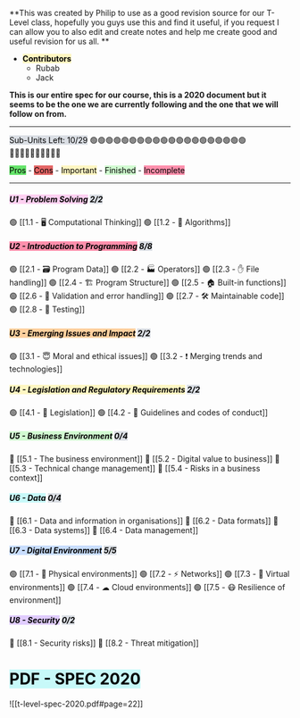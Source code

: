 **This was created by Philip to use as a good revision source for our T-Level class, hopefully you guys use this and find it useful, if you request I can allow you to also edit and create notes and help me create good and useful revision for us all. **

- **<mark style="background: #FFF3A3A6;">Contributors</mark>** 
	- Rubab
	- Jack


**This is our entire spec for our course, this is a 2020 document but it seems to be the one we are currently following and the one that we will follow on from.** 

-------------------------------------------------------------------------------

<mark style="background: #CACFD9A6;">Sub-Units Left: 10/29</mark>
🟢🟢🟢🟢🟢🟢🟢🟢🟢🟢🟢🟢🟢🟢🟢🟢🟢🟢🟢🟢🔴🔴🔴🔴🔴🔴🔴🔴🔴🔴

<mark style="background: #14D71DA6;">Pros</mark> - <mark style="background: #D71414A6;">Cons</mark> - <mark style="background: #FFF3A3A6;">Important</mark> - <mark style="background: #BBFABBA6;">Finished</mark> - <mark style="background: #FF5582A6;">Incomplete</mark> 

-------------------------------------------------------------------------------

##### <mark style="background: #FFB8EBA6;">U1 - Problem Solving</mark> <mark style="background: #CACFD9A6;">2/2</mark>
🟢 [[1.1 - 🖥 Computational Thinking]]
🟢 [[1.2 - 👾 Algorithms]]

##### <mark style="background: #FF5582A6;">U2 - Introduction to Programming</mark> <mark style="background: #CACFD9A6;">8/8</mark>
🟢 [[2.1 - 🗃 Program Data]]
🟢 [[2.2 - 🏭 Operators]]
🟢 [[2.3 - ✋ File handling]]
🟢 [[2.4 - 🏗 Program Structure]]
🟢 [[2.5 - 🏠 Built-in functions]]
🟢 [[2.6 - 🎫 Validation and error handling]]
🟢 [[2.7 - 🛠 Maintainable code]]
🟢 [[2.8 - 🧪 Testing]]

##### <mark style="background: #FFB86CA6;">U3 - Emerging Issues and Impact</mark> <mark style="background: #CACFD9A6;">2/2</mark>
🟢 [[3.1 - 😇 Moral and ethical issues]]
🟢 [[3.2 -  ❗   Merging trends and technologies]]

##### <mark style="background: #FFF3A3A6;">U4 - Legislation and Regulatory Requirements</mark> <mark style="background: #CACFD9A6;">2/2</mark>
🟢 [[4.1 - 🧾 Legislation]]
🟢 [[4.2 - 📐 Guidelines and codes of conduct]]

##### <mark style="background: #BBFABBA6;">U5 - Business Environment</mark> <mark style="background: #CACFD9A6;">0/4</mark>
🔴 [[5.1 - The business environment]]
🔴 [[5.2 - Digital value to business]]
🔴 [[5.3 - Technical change management]]
🔴 [[5.4 - Risks in a business context]]

##### <mark style="background: #ABF7F7A6;">U6 - Data</mark> <mark style="background: #CACFD9A6;">0/4</mark>
🔴 [[6.1 - Data and information in organisations]]
🔴 [[6.2 - Data formats]]
🔴 [[6.3 - Data systems]]
🔴 [[6.4 - Data management]]

##### <mark style="background: #ADCCFFA6;">U7 - Digital Environment</mark> <mark style="background: #CACFD9A6;">5/5</mark>
🟢 [[7.1 - 🍎 Physical environments]]
🟢 [[7.2 - ⚡ Networks]]
🟢 [[7.3 - 🤔 Virtual environments]]
🟢 [[7.4 - ☁ Cloud environments]]
🟢 [[7.5 - 😷 Resilience of environment]]

##### <mark style="background: #D2B3FFA6;">U8 - Security</mark> <mark style="background: #CACFD9A6;">0/2</mark>
🔴 [[8.1 - Security risks]]
🔴 [[8.2 - Threat mitigation]]



#
# <mark style="background: #ABF7F7A6;">PDF - SPEC 2020</mark>
![[t-level-spec-2020.pdf#page=22]]
